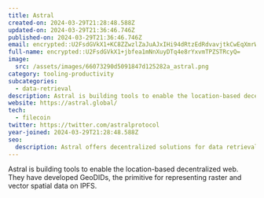 ```yaml
---
title: Astral
created-on: 2024-03-29T21:28:48.588Z
updated-on: 2024-03-29T21:36:46.746Z
published-on: 2024-03-29T21:36:46.746Z
email: encrypted::U2FsdGVkX1+KC8ZZwzlZaJuAJxIHi94dRtzEdRdvavjtkCwEqXmrWthVpjWHVcFI
full-name: encrypted::U2FsdGVkX1+jbfea1mNnXuyDTq4e8rYxvmTPZSTRcyQ=
image:
  src: /assets/images/66073290d5091847d125282a_astral.png
category: tooling-productivity
subcategories:
  - data-retrieval
description: Astral is building tools to enable the location-based decentralized web.
website: https://astral.global/
tech:
  - filecoin
twitter: https://twitter.com/astralprotocol
year-joined: 2024-03-29T21:28:48.588Z
seo:
  description: Astral offers decentralized solutions for data retrieval and management.
---
```


Astral is building tools to enable the location-based decentralized web. They have developed GeoDIDs, the primitive for representing raster and vector spatial data on IPFS.
